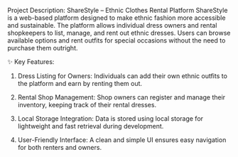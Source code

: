 Project Description: ShareStyle – Ethnic Clothes Rental Platform
ShareStyle is a web-based platform designed to make ethnic fashion more accessible and sustainable. The platform allows individual dress owners and rental shopkeepers to list, manage, and rent out ethnic dresses. Users can browse available options and rent outfits for special occasions without the need to purchase them outright.

✨ Key Features:
1. Dress Listing for Owners: Individuals can add their own ethnic outfits to the platform and earn by renting them out.

2. Rental Shop Management: Shop owners can register and manage their inventory, keeping track of their rental dresses.

3. Local Storage Integration: Data is stored using local storage for lightweight and fast retrieval during development.

4. User-Friendly Interface: A clean and simple UI ensures easy navigation for both renters and owners.


